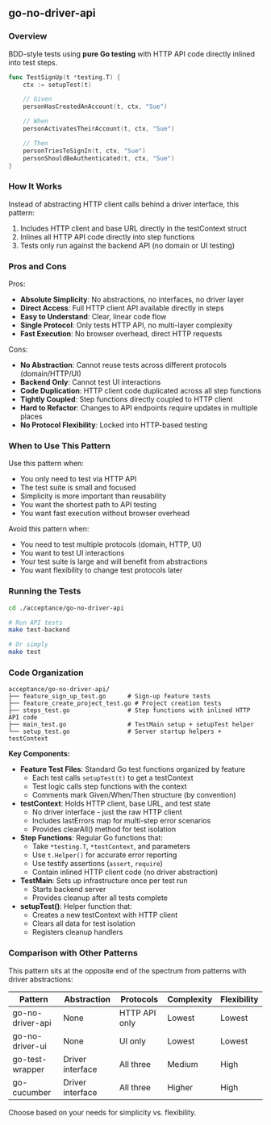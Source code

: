 ## go-no-driver-api

### Overview

BDD-style tests using **pure Go testing** with HTTP API code directly inlined into test steps. 

```go
func TestSignUp(t *testing.T) {
	ctx := setupTest(t)

	// Given
	personHasCreatedAnAccount(t, ctx, "Sue")

	// When
	personActivatesTheirAccount(t, ctx, "Sue")

	// Then
	personTriesToSignIn(t, ctx, "Sue")
	personShouldBeAuthenticated(t, ctx, "Sue")
}
```

### How It Works

Instead of abstracting HTTP client calls behind a driver interface, this pattern:
1. Includes HTTP client and base URL directly in the testContext struct
2. Inlines all HTTP API code directly into step functions
3. Tests only run against the backend API (no domain or UI testing)

### Pros and Cons

Pros:
- **Absolute Simplicity**: No abstractions, no interfaces, no driver layer
- **Direct Access**: Full HTTP client API available directly in steps
- **Easy to Understand**: Clear, linear code flow
- **Single Protocol**: Only tests HTTP API, no multi-layer complexity
- **Fast Execution**: No browser overhead, direct HTTP requests

Cons:
- **No Abstraction**: Cannot reuse tests across different protocols (domain/HTTP/UI)
- **Backend Only**: Cannot test UI interactions
- **Code Duplication**: HTTP client code duplicated across all step functions
- **Tightly Coupled**: Step functions directly coupled to HTTP client
- **Hard to Refactor**: Changes to API endpoints require updates in multiple places
- **No Protocol Flexibility**: Locked into HTTP-based testing

### When to Use This Pattern

Use this pattern when:
- You only need to test via HTTP API
- The test suite is small and focused
- Simplicity is more important than reusability
- You want the shortest path to API testing
- You want fast execution without browser overhead

Avoid this pattern when:
- You need to test multiple protocols (domain, HTTP, UI)
- You want to test UI interactions
- Your test suite is large and will benefit from abstractions
- You want flexibility to change test protocols later

### Running the Tests

```sh
cd ./acceptance/go-no-driver-api

# Run API tests
make test-backend

# Or simply
make test
```

### Code Organization

```
acceptance/go-no-driver-api/
├── feature_sign_up_test.go      # Sign-up feature tests
├── feature_create_project_test.go # Project creation tests
├── steps_test.go                # Step functions with inlined HTTP API code
├── main_test.go                 # TestMain setup + setupTest helper
└── setup_test.go                # Server startup helpers + testContext
```

**Key Components:**

- **Feature Test Files**: Standard Go test functions organized by feature
  - Each test calls `setupTest(t)` to get a testContext
  - Test logic calls step functions with the context
  - Comments mark Given/When/Then structure (by convention)
- **testContext**: Holds HTTP client, base URL, and test state
  - No driver interface - just the raw HTTP client
  - Includes lastErrors map for multi-step error scenarios
  - Provides clearAll() method for test isolation
- **Step Functions**: Regular Go functions that:
  - Take `*testing.T`, `*testContext`, and parameters
  - Use `t.Helper()` for accurate error reporting
  - Use testify assertions (`assert`, `require`)
  - Contain inlined HTTP client code (no driver abstraction)
- **TestMain**: Sets up infrastructure once per test run
  - Starts backend server
  - Provides cleanup after all tests complete
- **setupTest()**: Helper function that:
  - Creates a new testContext with HTTP client
  - Clears all data for test isolation
  - Registers cleanup handlers

### Comparison with Other Patterns

This pattern sits at the opposite end of the spectrum from patterns with driver abstractions:

| Pattern | Abstraction | Protocols | Complexity | Flexibility |
|---------|-------------|-----------|------------|-------------|
| go-no-driver-api | None | HTTP API only | Lowest | Lowest |
| go-no-driver-ui | None | UI only | Lowest | Lowest |
| go-test-wrapper | Driver interface | All three | Medium | High |
| go-cucumber | Driver interface | All three | Higher | High |

Choose based on your needs for simplicity vs. flexibility.
